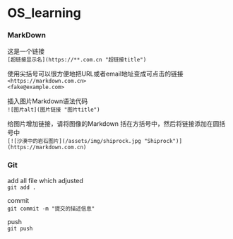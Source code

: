 # OS_learning

### MarkDown

这是一个链接  
`[超链接显示名](https://**.com.cn "超链接title")`

使用尖括号可以很方便地把URL或者email地址变成可点击的链接  
`<https://markdown.com.cn>`  
`<fake@example.com>`

插入图片Markdown语法代码  
`![图片alt](图片链接 "图片title")`

给图片增加链接，请将图像的Markdown 括在方括号中，然后将链接添加在圆括号中  
`[![沙漠中的岩石图片](/assets/img/shiprock.jpg "Shiprock")](https://markdown.com.cn)`

### Git
add all file which adjusted  
`git add .`

commit   
`git commit -m "提交的描述信息"`

push  
`git push`
